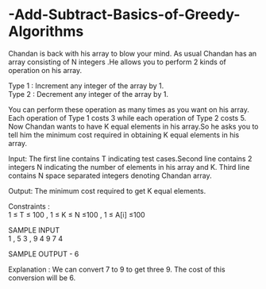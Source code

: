 # -Add-Subtract-Basics-of-Greedy-Algorithms
Chandan is back with his array to blow your mind. As usual Chandan has an array consisting of N integers .He allows you to perform 2 kinds of operation on his array. 

Type 1 : Increment any integer of the array by 1.  
Type 2 : Decrement any integer of the array by 1.

You can perform these operation as many times as you want on his array.  Each operation of Type 1 costs 3 while each operation of Type 2 costs 5.  Now Chandan wants to have K equal elements in his array.So he asks you to tell him the minimum cost required in obtaining K equal elements in his array.  

Input:  The first line contains T indicating test cases.Second line contains 2 integers N indicating the number of elements in his array and K.  Third line contains N space separated integers denoting Chandan array. 

Output:  The minimum cost required to get K equal elements.  

Constraints :  
               1 ≤ T ≤ 100 , 
               1 ≤ K ≤ N ≤100 ,
               1 ≤ A[i] ≤100  

SAMPLE INPUT  
              1 ,
              5  3  ,
              9 4 9 7 4 
             
SAMPLE OUTPUT   - 6 

Explanation  : We can convert 7 to 9 to get three 9. The cost of this conversion will be 6.
